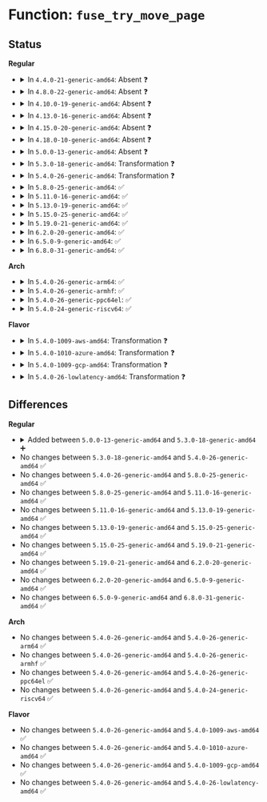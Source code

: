 # Function: <code>fuse_try_move_page</code>

## Status
<b>Regular</b>
<ul>
<li>
<details>
<summary>In <code>4.4.0-21-generic-amd64</code>: Absent ❓</summary>

```json
{
  "name": "fuse_try_move_page",
  "collision_type": "Unique Static",
  "inline_type": "Full",
  "funcs": [
    {
      "addr": 18446744071582050362,
      "name": "fuse_try_move_page",
      "external": false,
      "loc": "fs/fuse/dev.c:848",
      "file": "fs/fuse/dev.c",
      "inline": "not declared, inlined",
      "caller_inline": [
        "fs/fuse/dev.c:fuse_copy_page"
      ],
      "caller_func": []
    }
  ],
  "symbols": []
}
```
</details>
</li>
<li>
<details>
<summary>In <code>4.8.0-22-generic-amd64</code>: Absent ❓</summary>

```json
{
  "name": "fuse_try_move_page",
  "collision_type": "Unique Static",
  "inline_type": "Full",
  "funcs": [
    {
      "addr": 18446744071582264231,
      "name": "fuse_try_move_page",
      "external": false,
      "loc": "fs/fuse/dev.c:823",
      "file": "fs/fuse/dev.c",
      "inline": "not declared, inlined",
      "caller_inline": [
        "fs/fuse/dev.c:fuse_copy_page"
      ],
      "caller_func": []
    }
  ],
  "symbols": []
}
```
</details>
</li>
<li>
<details>
<summary>In <code>4.10.0-19-generic-amd64</code>: Absent ❓</summary>

```json
{
  "name": "fuse_try_move_page",
  "collision_type": "Unique Static",
  "inline_type": "Full",
  "funcs": [
    {
      "addr": 18446744071582353886,
      "name": "fuse_try_move_page",
      "external": false,
      "loc": "fs/fuse/dev.c:826",
      "file": "fs/fuse/dev.c",
      "inline": "not declared, inlined",
      "caller_inline": [
        "fs/fuse/dev.c:fuse_copy_page"
      ],
      "caller_func": []
    }
  ],
  "symbols": []
}
```
</details>
</li>
<li>
<details>
<summary>In <code>4.13.0-16-generic-amd64</code>: Absent ❓</summary>

```json
{
  "name": "fuse_try_move_page",
  "collision_type": "Unique Static",
  "inline_type": "Full",
  "funcs": [
    {
      "addr": 18446744071582437859,
      "name": "fuse_try_move_page",
      "external": false,
      "loc": "fs/fuse/dev.c:825",
      "file": "fs/fuse/dev.c",
      "inline": "not declared, inlined",
      "caller_inline": [
        "fs/fuse/dev.c:fuse_copy_page"
      ],
      "caller_func": []
    }
  ],
  "symbols": []
}
```
</details>
</li>
<li>
<details>
<summary>In <code>4.15.0-20-generic-amd64</code>: Absent ❓</summary>

```json
{
  "name": "fuse_try_move_page",
  "collision_type": "Unique Static",
  "inline_type": "Full",
  "funcs": [
    {
      "addr": 18446744071582588318,
      "name": "fuse_try_move_page",
      "external": false,
      "loc": "fs/fuse/dev.c:825",
      "file": "fs/fuse/dev.c",
      "inline": "not declared, inlined",
      "caller_inline": [
        "fs/fuse/dev.c:fuse_copy_page"
      ],
      "caller_func": []
    }
  ],
  "symbols": []
}
```
</details>
</li>
<li>
<details>
<summary>In <code>4.18.0-10-generic-amd64</code>: Absent ❓</summary>

```json
{
  "name": "fuse_try_move_page",
  "collision_type": "Unique Static",
  "inline_type": "Full",
  "funcs": [
    {
      "addr": 18446744071582780915,
      "name": "fuse_try_move_page",
      "external": false,
      "loc": "fs/fuse/dev.c:838",
      "file": "fs/fuse/dev.c",
      "inline": "not declared, inlined",
      "caller_inline": [
        "fs/fuse/dev.c:fuse_copy_page"
      ],
      "caller_func": []
    }
  ],
  "symbols": []
}
```
</details>
</li>
<li>
<details>
<summary>In <code>5.0.0-13-generic-amd64</code>: Absent ❓</summary>

```json
{
  "name": "fuse_try_move_page",
  "collision_type": "Unique Static",
  "inline_type": "Full",
  "funcs": [
    {
      "addr": 18446744071582884179,
      "name": "fuse_try_move_page",
      "external": false,
      "loc": "fs/fuse/dev.c:892",
      "file": "fs/fuse/dev.c",
      "inline": "not declared, inlined",
      "caller_inline": [
        "fs/fuse/dev.c:fuse_copy_page"
      ],
      "caller_func": []
    }
  ],
  "symbols": []
}
```
</details>
</li>
<li>
<details>
<summary>In <code>5.3.0-18-generic-amd64</code>: Transformation ❓</summary>

```c
int fuse_try_move_page(struct fuse_copy_state * cs, struct page * * pagep)
```

```json
{
  "name": "fuse_try_move_page",
  "collision_type": "Unique Static",
  "inline_type": "No",
  "funcs": [
    {
      "addr": 0,
      "name": "fuse_try_move_page",
      "external": false,
      "loc": "fs/fuse/dev.c:916",
      "file": "fs/fuse/dev.c",
      "inline": "seen, unknown",
      "caller_inline": [],
      "caller_func": [
        "fs/fuse/dev.c:fuse_copy_page"
      ]
    }
  ],
  "symbols": [
    {
      "addr": 18446744071583063424,
      "name": "fuse_try_move_page",
      "section": ".text",
      "bind": "STB_LOCAL",
      "size": 942
    },
    {
      "addr": 18446744071583077398,
      "name": "fuse_try_move_page.cold",
      "section": ".text",
      "bind": "STB_LOCAL",
      "size": 237
    }
  ]
}
```
</details>
</li>
<li>
<details>
<summary>In <code>5.4.0-26-generic-amd64</code>: Transformation ❓</summary>

```c
int fuse_try_move_page(struct fuse_copy_state * cs, struct page * * pagep)
```

```json
{
  "name": "fuse_try_move_page",
  "collision_type": "Unique Static",
  "inline_type": "No",
  "funcs": [
    {
      "addr": 0,
      "name": "fuse_try_move_page",
      "external": false,
      "loc": "fs/fuse/dev.c:782",
      "file": "fs/fuse/dev.c",
      "inline": "seen, unknown",
      "caller_inline": [],
      "caller_func": [
        "fs/fuse/dev.c:fuse_copy_page"
      ]
    }
  ],
  "symbols": [
    {
      "addr": 18446744071583172832,
      "name": "fuse_try_move_page",
      "section": ".text",
      "bind": "STB_LOCAL",
      "size": 941
    },
    {
      "addr": 18446744071583182531,
      "name": "fuse_try_move_page.cold",
      "section": ".text",
      "bind": "STB_LOCAL",
      "size": 130
    }
  ]
}
```
</details>
</li>
<li>
<details>
<summary>In <code>5.8.0-25-generic-amd64</code>: ✅</summary>

```c
int fuse_try_move_page(struct fuse_copy_state * cs, struct page * * pagep)
```

```json
{
  "name": "fuse_try_move_page",
  "collision_type": "Unique Static",
  "inline_type": "No",
  "funcs": [
    {
      "addr": 18446744071583496432,
      "name": "fuse_try_move_page",
      "external": false,
      "loc": "fs/fuse/dev.c:781",
      "file": "fs/fuse/dev.c",
      "inline": "seen, unknown",
      "caller_inline": [],
      "caller_func": [
        "fs/fuse/dev.c:fuse_copy_page"
      ]
    }
  ],
  "symbols": [
    {
      "addr": 18446744071583496432,
      "name": "fuse_try_move_page",
      "section": ".text",
      "bind": "STB_LOCAL",
      "size": 1029
    }
  ]
}
```
</details>
</li>
<li>
<details>
<summary>In <code>5.11.0-16-generic-amd64</code>: ✅</summary>

```c
int fuse_try_move_page(struct fuse_copy_state * cs, struct page * * pagep)
```

```json
{
  "name": "fuse_try_move_page",
  "collision_type": "Unique Static",
  "inline_type": "No",
  "funcs": [
    {
      "addr": 18446744071583605024,
      "name": "fuse_try_move_page",
      "external": false,
      "loc": "fs/fuse/dev.c:794",
      "file": "fs/fuse/dev.c",
      "inline": "seen, unknown",
      "caller_inline": [],
      "caller_func": [
        "fs/fuse/dev.c:fuse_copy_page"
      ]
    }
  ],
  "symbols": [
    {
      "addr": 18446744071583605024,
      "name": "fuse_try_move_page",
      "section": ".text",
      "bind": "STB_LOCAL",
      "size": 1138
    }
  ]
}
```
</details>
</li>
<li>
<details>
<summary>In <code>5.13.0-19-generic-amd64</code>: ✅</summary>

```c
int fuse_try_move_page(struct fuse_copy_state * cs, struct page * * pagep)
```

```json
{
  "name": "fuse_try_move_page",
  "collision_type": "Unique Static",
  "inline_type": "No",
  "funcs": [
    {
      "addr": 18446744071583628400,
      "name": "fuse_try_move_page",
      "external": false,
      "loc": "fs/fuse/dev.c:795",
      "file": "fs/fuse/dev.c",
      "inline": "seen, unknown",
      "caller_inline": [],
      "caller_func": [
        "fs/fuse/dev.c:fuse_copy_page"
      ]
    }
  ],
  "symbols": [
    {
      "addr": 18446744071583628400,
      "name": "fuse_try_move_page",
      "section": ".text",
      "bind": "STB_LOCAL",
      "size": 1022
    }
  ]
}
```
</details>
</li>
<li>
<details>
<summary>In <code>5.15.0-25-generic-amd64</code>: ✅</summary>

```c
int fuse_try_move_page(struct fuse_copy_state * cs, struct page * * pagep)
```

```json
{
  "name": "fuse_try_move_page",
  "collision_type": "Unique Static",
  "inline_type": "No",
  "funcs": [
    {
      "addr": 18446744071583987424,
      "name": "fuse_try_move_page",
      "external": false,
      "loc": "fs/fuse/dev.c:795",
      "file": "fs/fuse/dev.c",
      "inline": "seen, unknown",
      "caller_inline": [],
      "caller_func": [
        "fs/fuse/dev.c:fuse_copy_page"
      ]
    }
  ],
  "symbols": [
    {
      "addr": 18446744071583987424,
      "name": "fuse_try_move_page",
      "section": ".text",
      "bind": "STB_LOCAL",
      "size": 1044
    }
  ]
}
```
</details>
</li>
<li>
<details>
<summary>In <code>5.19.0-21-generic-amd64</code>: ✅</summary>

```c
int fuse_try_move_page(struct fuse_copy_state * cs, struct page * * pagep)
```

```json
{
  "name": "fuse_try_move_page",
  "collision_type": "Unique Static",
  "inline_type": "No",
  "funcs": [
    {
      "addr": 18446744071584569904,
      "name": "fuse_try_move_page",
      "external": false,
      "loc": "fs/fuse/dev.c:787",
      "file": "fs/fuse/dev.c",
      "inline": "seen, unknown",
      "caller_inline": [],
      "caller_func": [
        "fs/fuse/dev.c:fuse_copy_page"
      ]
    }
  ],
  "symbols": [
    {
      "addr": 18446744071584569904,
      "name": "fuse_try_move_page",
      "section": ".text",
      "bind": "STB_LOCAL",
      "size": 1610
    }
  ]
}
```
</details>
</li>
<li>
<details>
<summary>In <code>6.2.0-20-generic-amd64</code>: ✅</summary>

```c
int fuse_try_move_page(struct fuse_copy_state * cs, struct page * * pagep)
```

```json
{
  "name": "fuse_try_move_page",
  "collision_type": "Unique Static",
  "inline_type": "No",
  "funcs": [
    {
      "addr": 18446744071585246672,
      "name": "fuse_try_move_page",
      "external": false,
      "loc": "fs/fuse/dev.c:787",
      "file": "fs/fuse/dev.c",
      "inline": "seen, unknown",
      "caller_inline": [],
      "caller_func": [
        "fs/fuse/dev.c:fuse_copy_page"
      ]
    }
  ],
  "symbols": [
    {
      "addr": 18446744071585246672,
      "name": "fuse_try_move_page",
      "section": ".text",
      "bind": "STB_LOCAL",
      "size": 926
    }
  ]
}
```
</details>
</li>
<li>
<details>
<summary>In <code>6.5.0-9-generic-amd64</code>: ✅</summary>

```c
int fuse_try_move_page(struct fuse_copy_state * cs, struct page * * pagep)
```

```json
{
  "name": "fuse_try_move_page",
  "collision_type": "Unique Static",
  "inline_type": "No",
  "funcs": [
    {
      "addr": 18446744071585476416,
      "name": "fuse_try_move_page",
      "external": false,
      "loc": "fs/fuse/dev.c:789",
      "file": "fs/fuse/dev.c",
      "inline": "seen, unknown",
      "caller_inline": [],
      "caller_func": [
        "fs/fuse/dev.c:fuse_copy_page"
      ]
    }
  ],
  "symbols": [
    {
      "addr": 18446744071585476416,
      "name": "fuse_try_move_page",
      "section": ".text",
      "bind": "STB_LOCAL",
      "size": 927
    }
  ]
}
```
</details>
</li>
<li>
<details>
<summary>In <code>6.8.0-31-generic-amd64</code>: ✅</summary>

```c
int fuse_try_move_page(struct fuse_copy_state * cs, struct page * * pagep)
```

```json
{
  "name": "fuse_try_move_page",
  "collision_type": "Unique Static",
  "inline_type": "No",
  "funcs": [
    {
      "addr": 18446744071585711440,
      "name": "fuse_try_move_page",
      "external": false,
      "loc": "fs/fuse/dev.c:789",
      "file": "fs/fuse/dev.c",
      "inline": "seen, unknown",
      "caller_inline": [],
      "caller_func": [
        "fs/fuse/dev.c:fuse_copy_page"
      ]
    }
  ],
  "symbols": [
    {
      "addr": 18446744071585711440,
      "name": "fuse_try_move_page",
      "section": ".text",
      "bind": "STB_LOCAL",
      "size": 914
    }
  ]
}
```
</details>
</li>
</ul>
<b>Arch</b>
<ul>
<li>
<details>
<summary>In <code>5.4.0-26-generic-arm64</code>: ✅</summary>

```c
int fuse_try_move_page(struct fuse_copy_state * cs, struct page * * pagep)
```

```json
{
  "name": "fuse_try_move_page",
  "collision_type": "Unique Static",
  "inline_type": "No",
  "funcs": [
    {
      "addr": 18446603336494888128,
      "name": "fuse_try_move_page",
      "external": false,
      "loc": "fs/fuse/dev.c:782",
      "file": "fs/fuse/dev.c",
      "inline": "seen, unknown",
      "caller_inline": [],
      "caller_func": [
        "fs/fuse/dev.c:fuse_copy_page"
      ]
    }
  ],
  "symbols": [
    {
      "addr": 18446603336494888128,
      "name": "fuse_try_move_page",
      "section": ".text",
      "bind": "STB_LOCAL",
      "size": 1152
    }
  ]
}
```
</details>
</li>
<li>
<details>
<summary>In <code>5.4.0-26-generic-armhf</code>: ✅</summary>

```c
int fuse_try_move_page(struct fuse_copy_state * cs, struct page * * pagep)
```

```json
{
  "name": "fuse_try_move_page",
  "collision_type": "Unique Static",
  "inline_type": "No",
  "funcs": [
    {
      "addr": 3228302160,
      "name": "fuse_try_move_page",
      "external": false,
      "loc": "fs/fuse/dev.c:782",
      "file": "fs/fuse/dev.c",
      "inline": "seen, unknown",
      "caller_inline": [],
      "caller_func": [
        "fs/fuse/dev.c:fuse_copy_page"
      ]
    }
  ],
  "symbols": [
    {
      "addr": 3228302160,
      "name": "fuse_try_move_page",
      "section": ".text",
      "bind": "STB_LOCAL",
      "size": 1160
    }
  ]
}
```
</details>
</li>
<li>
<details>
<summary>In <code>5.4.0-26-generic-ppc64el</code>: ✅</summary>

```c
int fuse_try_move_page(struct fuse_copy_state * cs, struct page * * pagep)
```

```json
{
  "name": "fuse_try_move_page",
  "collision_type": "Unique Static",
  "inline_type": "No",
  "funcs": [
    {
      "addr": 13835058055288749968,
      "name": "fuse_try_move_page",
      "external": false,
      "loc": "fs/fuse/dev.c:782",
      "file": "fs/fuse/dev.c",
      "inline": "seen, unknown",
      "caller_inline": [],
      "caller_func": [
        "fs/fuse/dev.c:fuse_copy_page"
      ]
    }
  ],
  "symbols": [
    {
      "addr": 13835058055288749968,
      "name": "fuse_try_move_page",
      "section": ".text",
      "bind": "STB_LOCAL",
      "size": 1600
    }
  ]
}
```
</details>
</li>
<li>
<details>
<summary>In <code>5.4.0-24-generic-riscv64</code>: ✅</summary>

```c
int fuse_try_move_page(struct fuse_copy_state * cs, struct page * * pagep)
```

```json
{
  "name": "fuse_try_move_page",
  "collision_type": "Unique Static",
  "inline_type": "No",
  "funcs": [
    {
      "addr": 18446743936274203442,
      "name": "fuse_try_move_page",
      "external": false,
      "loc": "fs/fuse/dev.c:782",
      "file": "fs/fuse/dev.c",
      "inline": "seen, unknown",
      "caller_inline": [],
      "caller_func": [
        "fs/fuse/dev.c:fuse_copy_page"
      ]
    }
  ],
  "symbols": [
    {
      "addr": 18446743936274203442,
      "name": "fuse_try_move_page",
      "section": ".text",
      "bind": "STB_LOCAL",
      "size": 946
    }
  ]
}
```
</details>
</li>
</ul>
<b>Flavor</b>
<ul>
<li>
<details>
<summary>In <code>5.4.0-1009-aws-amd64</code>: Transformation ❓</summary>

```c
int fuse_try_move_page(struct fuse_copy_state * cs, struct page * * pagep)
```

```json
{
  "name": "fuse_try_move_page",
  "collision_type": "Unique Static",
  "inline_type": "No",
  "funcs": [
    {
      "addr": 0,
      "name": "fuse_try_move_page",
      "external": false,
      "loc": "fs/fuse/dev.c:782",
      "file": "fs/fuse/dev.c",
      "inline": "seen, unknown",
      "caller_inline": [],
      "caller_func": [
        "fs/fuse/dev.c:fuse_copy_page"
      ]
    }
  ],
  "symbols": [
    {
      "addr": 18446744071583141568,
      "name": "fuse_try_move_page",
      "section": ".text",
      "bind": "STB_LOCAL",
      "size": 941
    },
    {
      "addr": 18446744071583151267,
      "name": "fuse_try_move_page.cold",
      "section": ".text",
      "bind": "STB_LOCAL",
      "size": 130
    }
  ]
}
```
</details>
</li>
<li>
<details>
<summary>In <code>5.4.0-1010-azure-amd64</code>: Transformation ❓</summary>

```c
int fuse_try_move_page(struct fuse_copy_state * cs, struct page * * pagep)
```

```json
{
  "name": "fuse_try_move_page",
  "collision_type": "Unique Static",
  "inline_type": "No",
  "funcs": [
    {
      "addr": 0,
      "name": "fuse_try_move_page",
      "external": false,
      "loc": "fs/fuse/dev.c:782",
      "file": "fs/fuse/dev.c",
      "inline": "seen, unknown",
      "caller_inline": [],
      "caller_func": [
        "fs/fuse/dev.c:fuse_copy_page"
      ]
    }
  ],
  "symbols": [
    {
      "addr": 18446744071583078720,
      "name": "fuse_try_move_page",
      "section": ".text",
      "bind": "STB_LOCAL",
      "size": 941
    },
    {
      "addr": 18446744071583088419,
      "name": "fuse_try_move_page.cold",
      "section": ".text",
      "bind": "STB_LOCAL",
      "size": 130
    }
  ]
}
```
</details>
</li>
<li>
<details>
<summary>In <code>5.4.0-1009-gcp-amd64</code>: Transformation ❓</summary>

```c
int fuse_try_move_page(struct fuse_copy_state * cs, struct page * * pagep)
```

```json
{
  "name": "fuse_try_move_page",
  "collision_type": "Unique Static",
  "inline_type": "No",
  "funcs": [
    {
      "addr": 0,
      "name": "fuse_try_move_page",
      "external": false,
      "loc": "fs/fuse/dev.c:782",
      "file": "fs/fuse/dev.c",
      "inline": "seen, unknown",
      "caller_inline": [],
      "caller_func": [
        "fs/fuse/dev.c:fuse_copy_page"
      ]
    }
  ],
  "symbols": [
    {
      "addr": 18446744071583125600,
      "name": "fuse_try_move_page",
      "section": ".text",
      "bind": "STB_LOCAL",
      "size": 941
    },
    {
      "addr": 18446744071583135299,
      "name": "fuse_try_move_page.cold",
      "section": ".text",
      "bind": "STB_LOCAL",
      "size": 130
    }
  ]
}
```
</details>
</li>
<li>
<details>
<summary>In <code>5.4.0-26-lowlatency-amd64</code>: Transformation ❓</summary>

```c
int fuse_try_move_page(struct fuse_copy_state * cs, struct page * * pagep)
```

```json
{
  "name": "fuse_try_move_page",
  "collision_type": "Unique Static",
  "inline_type": "No",
  "funcs": [
    {
      "addr": 0,
      "name": "fuse_try_move_page",
      "external": false,
      "loc": "fs/fuse/dev.c:782",
      "file": "fs/fuse/dev.c",
      "inline": "seen, unknown",
      "caller_inline": [],
      "caller_func": [
        "fs/fuse/dev.c:fuse_copy_page"
      ]
    }
  ],
  "symbols": [
    {
      "addr": 18446744071583219168,
      "name": "fuse_try_move_page",
      "section": ".text",
      "bind": "STB_LOCAL",
      "size": 918
    },
    {
      "addr": 18446744071583228883,
      "name": "fuse_try_move_page.cold",
      "section": ".text",
      "bind": "STB_LOCAL",
      "size": 106
    }
  ]
}
```
</details>
</li>
</ul>

## Differences
<b>Regular</b>
<ul>
<li>
<details>
<summary>Added between <code>5.0.0-13-generic-amd64</code> and <code>5.3.0-18-generic-amd64</code> ➕</summary>

```c
int fuse_try_move_page(struct fuse_copy_state * cs, struct page * * pagep)
```
</details>
</li>
<li>
No changes between <code>5.3.0-18-generic-amd64</code> and <code>5.4.0-26-generic-amd64</code> ✅
</li>
<li>
No changes between <code>5.4.0-26-generic-amd64</code> and <code>5.8.0-25-generic-amd64</code> ✅
</li>
<li>
No changes between <code>5.8.0-25-generic-amd64</code> and <code>5.11.0-16-generic-amd64</code> ✅
</li>
<li>
No changes between <code>5.11.0-16-generic-amd64</code> and <code>5.13.0-19-generic-amd64</code> ✅
</li>
<li>
No changes between <code>5.13.0-19-generic-amd64</code> and <code>5.15.0-25-generic-amd64</code> ✅
</li>
<li>
No changes between <code>5.15.0-25-generic-amd64</code> and <code>5.19.0-21-generic-amd64</code> ✅
</li>
<li>
No changes between <code>5.19.0-21-generic-amd64</code> and <code>6.2.0-20-generic-amd64</code> ✅
</li>
<li>
No changes between <code>6.2.0-20-generic-amd64</code> and <code>6.5.0-9-generic-amd64</code> ✅
</li>
<li>
No changes between <code>6.5.0-9-generic-amd64</code> and <code>6.8.0-31-generic-amd64</code> ✅
</li>
</ul>
<b>Arch</b>
<ul>
<li>
No changes between <code>5.4.0-26-generic-amd64</code> and <code>5.4.0-26-generic-arm64</code> ✅
</li>
<li>
No changes between <code>5.4.0-26-generic-amd64</code> and <code>5.4.0-26-generic-armhf</code> ✅
</li>
<li>
No changes between <code>5.4.0-26-generic-amd64</code> and <code>5.4.0-26-generic-ppc64el</code> ✅
</li>
<li>
No changes between <code>5.4.0-26-generic-amd64</code> and <code>5.4.0-24-generic-riscv64</code> ✅
</li>
</ul>
<b>Flavor</b>
<ul>
<li>
No changes between <code>5.4.0-26-generic-amd64</code> and <code>5.4.0-1009-aws-amd64</code> ✅
</li>
<li>
No changes between <code>5.4.0-26-generic-amd64</code> and <code>5.4.0-1010-azure-amd64</code> ✅
</li>
<li>
No changes between <code>5.4.0-26-generic-amd64</code> and <code>5.4.0-1009-gcp-amd64</code> ✅
</li>
<li>
No changes between <code>5.4.0-26-generic-amd64</code> and <code>5.4.0-26-lowlatency-amd64</code> ✅
</li>
</ul>
